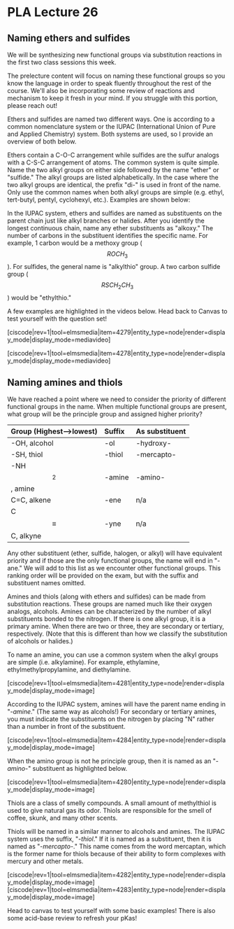 # PLA Lecture 26

## Naming ethers and sulfides

We will be synthesizing new functional groups via substitution reactions in the first two class sessions this week.

The prelecture content will focus on naming these functional groups so you know the language in order to speak fluently throughout the rest of the course. We'll also be incorporating some review of reactions and mechanism to keep it fresh in your mind. If you struggle with this portion, please reach out!

Ethers and sulfides are named two different ways. One is according to a common nomenclature system or the IUPAC (International Union of Pure and Applied Chemistry) system. Both systems are used, so I provide an overview of both below.

Ethers contain a C-O-C arrangement while sulfides are the sulfur analogs with a C-S-C arrangement of atoms. The common system is quite simple. Name the two alkyl groups on either side followed by the name "ether" or "sulfide." The alkyl groups are listed alphabetically. In the case where the two alkyl groups are identical, the prefix "di-" is used in front of the name. Only use the common names when both alkyl groups are simple (e.g. ethyl, tert-butyl, pentyl, cyclohexyl, etc.). Examples are shown below:


In the IUPAC system, ethers and sulfides are named as substituents on the parent chain just like alkyl branches or halides. After you identify the longest continuous chain, name any ether substituents as "alkoxy." The number of carbons in the substituent identifies the specific name. For example, 1 carbon would be a methoxy group ($$ROCH_3$$). For sulfides, the general name is "alkylthio" group. A two carbon sulfide group ($$RSCH_2CH_3$$) would be "ethylthio."


A few examples are highlighted in the videos below. Head back to Canvas to test yourself with the question set!

[ciscode|rev=1|tool=elmsmedia|item=4279|entity_type=node|render=display_mode|display_mode=mediavideo]

[ciscode|rev=1|tool=elmsmedia|item=4278|entity_type=node|render=display_mode|display_mode=mediavideo]



## Naming amines and thiols

We have reached a point where we need to consider the priority of different functional groups in the name. When multiple functional groups are present, what group will be the principle group and assigned higher priority?

| Group \(Highest-->lowest\) | Suffix | As substituent |
| :--- | :--- | :--- |
| -OH, alcohol | -ol | -hydroxy- |
| -SH, thiol | -thiol | -mercapto- |
| -NH$$_2$$, amine | -amine | -amino- |
| C=C, alkene | -ene | n/a |
| C$$\equiv$$C, alkyne | -yne | n/a |

Any other substituent (ether, sulfide, halogen, or alkyl) will have equivalent priority and if those are the only functional groups, the name will end in "-ane." We will add to this list as we encounter other functional groups. This ranking order will be provided on the exam, but with the suffix and substituent names omitted.



Amines and thiols (along with ethers and sulfides) can be made from substitution reactions. These groups are named much like their oxygen analogs, alcohols. Amines can be characterized by the number of alkyl substituents bonded to the nitrogen. If there is one alkyl group, it is a primary amine. When there are two or three, they are secondary or tertiary, respectively. (Note that this is different than how we classify the substitution of alcohols or halides.)

To name an amine, you can use a common system when the alkyl groups are simple (i.e. alkylamine). For example, ethylamine, ethylmethylpropylamine, and diethylamine.

[ciscode|rev=1|tool=elmsmedia|item=4281|entity_type=node|render=display_mode|display_mode=image]

According to the IUPAC system, amines will have the parent name ending in "-_amine_." (The same way as alcohols!) For secondary or tertiary amines, you must indicate the substituents on the nitrogen by placing "N" rather than a number in front of the substituent.

[ciscode|rev=1|tool=elmsmedia|item=4284|entity_type=node|render=display_mode|display_mode=image]

When the amino group is not he principle group, then it is named as an "-_amino_-" substituent as highlighted below.

[ciscode|rev=1|tool=elmsmedia|item=4280|entity_type=node|render=display_mode|display_mode=image]

Thiols are a class of smelly compounds. A small amount of methylthiol is used to give natural gas its odor. Thiols are responsible for the smell of coffee, skunk, and many other scents.

Thiols will be named in a similar manner to alcohols and amines. The IUPAC system uses the suffix, "-_thiol_." If it is named as a substituent, then it is named as "-_mercapto_-." This name comes from the word mercaptan, which is the former name for thiols because of their ability to form complexes with mercury and other metals.

[ciscode|rev=1|tool=elmsmedia|item=4282|entity_type=node|render=display_mode|display_mode=image]
[ciscode|rev=1|tool=elmsmedia|item=4283|entity_type=node|render=display_mode|display_mode=image]

Head to canvas to test yourself with some basic examples! There is also some acid-base review to refresh your pKas!





